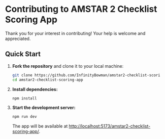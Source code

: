 # Contributing to AMSTAR 2 Checklist Scoring App

Thank you for your interest in contributing! Your help is welcome and appreciated.

## Quick Start

1. **Fork the repository** and clone it to your local machine:
   ```sh
   git clone https://github.com/InfinityBowman/amstar2-checklist-scoring-app.git
   cd amstar2-checklist-scoring-app
   ```
2. **Install dependencies:**
   ```sh
   npm install
   ```

3. **Start the development server:**
   ```sh
   npm run dev
   ```
   The app will be available at [http://localhost:5173/amstar2-checklist-scoring-app/](http://localhost:5173/amstar2-checklist-scoring-app/).
